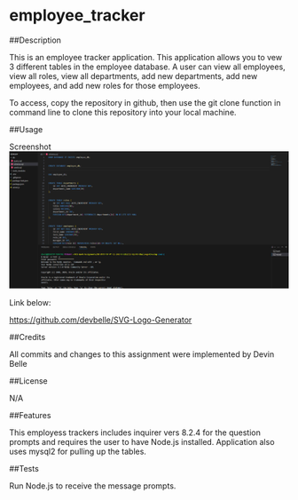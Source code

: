 # employee_tracker

##Description

This is an employee tracker application. This application allows you to vew 3 different tables in the employee database. A user can view all employees, view all roles, view all departments, add new departments, add new employees, and add new roles for those employees.

To access, copy the repository in github, then use the git clone function in command line to clone this repository into your local machine.

##Usage

Screenshot
![Screenshot](screenshot.png)

Link below:

https://github.com/devbelle/SVG-Logo-Generator

##Credits

All commits and changes to this assignment were implemented by Devin Belle

##License

N/A

##Features

This employess trackers includes inquirer vers 8.2.4 for the question prompts and requires the user to have Node.js installed. Application also uses mysql2 for pulling up the tables.

##Tests

Run Node.js to receive the message prompts.
